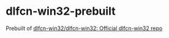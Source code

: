 dlfcn-win32-prebuilt
====================
Prebuilt of [dlfcn-win32/dlfcn-win32: Official dlfcn-win32 repo](https://github.com/dlfcn-win32/dlfcn-win32)
